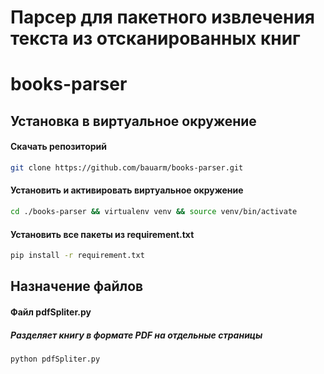 Парсер для пакетного извлечения текста из отсканированных книг
=====================
# books-parser
## Установка в виртуальное окружение 

#### Скачать репозиторий
```bash
git clone https://github.com/bauarm/books-parser.git
```

#### Установить и активировать виртуальное окружение
```bash
cd ./books-parser && virtualenv venv && source venv/bin/activate
```
#### Установить все пакеты из requirement.txt
```bash
pip install -r requirement.txt
```
## Назначение файлов
#### Файл pdfSpliter.py
##### Разделяет книгу в формате PDF на отдельные страницы
```bash
python pdfSpliter.py
```